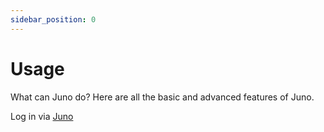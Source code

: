 ```yaml
---
sidebar_position: 0
---
```


# Usage

What can Juno do? Here are all the basic and advanced features of Juno.

Log in via [Juno](https://juno.elysiumlabs.io/)